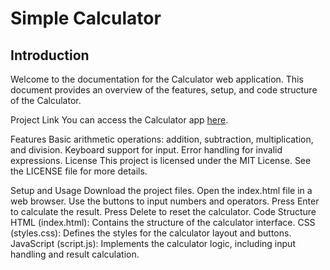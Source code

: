 # Simple Calculator
## Introduction
Welcome to the documentation for the Calculator web application. This document provides an overview of the features, setup, and code structure of the Calculator.

Project Link
You can access the Calculator app [here](https://simple-calculator10.vercel.app/).

Features
Basic arithmetic operations: addition, subtraction, multiplication, and division.
Keyboard support for input.
Error handling for invalid expressions.
License
This project is licensed under the MIT License. See the LICENSE file for more details.

Setup and Usage
Download the project files.
Open the index.html file in a web browser.
Use the buttons to input numbers and operators.
Press Enter to calculate the result.
Press Delete to reset the calculator.
Code Structure
HTML (index.html): Contains the structure of the calculator interface.
CSS (styles.css): Defines the styles for the calculator layout and buttons.
JavaScript (script.js): Implements the calculator logic, including input handling and result calculation.
